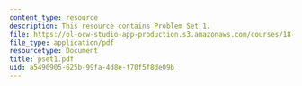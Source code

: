 ```yaml
---
content_type: resource
description: This resource contains Problem Set 1.
file: https://ol-ocw-studio-app-production.s3.amazonaws.com/courses/18-465-topics-in-statistics-statistical-learning-theory-spring-2007/a5490905625b99fa4d8ef70f5f8de09b_pset1.pdf
file_type: application/pdf
resourcetype: Document
title: pset1.pdf
uid: a5490905-625b-99fa-4d8e-f70f5f8de09b
---
```

